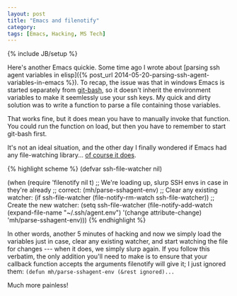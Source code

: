 ```yaml
---
layout: post
title: "Emacs and filenotify"
category: 
tags: [Emacs, Hacking, MS Tech]
---
```

{% include JB/setup %}

Here's another Emacs quickie.  Some time ago I wrote about
[parsing ssh agent variables in elisp]({% post_url 2014-05-20-parsing-ssh-agent-variables-in-emacs %}).
To recap, the issue was that in windows Emacs is started separately
from [git-bash](https://git-for-windows.github.io/), so it doesn't
inherit the environment variables to make it seemlessly use your ssh
keys.  My quick and dirty solution was to write a function to parse a
file containing those variables.

That works fine, but it does mean you have to manually invoke that
function.  You could run the function on load, but then you have to
remember to start git-bash first.

It's not an ideal situation, and the other day I finally wondered if
Emacs had any file-watching
library... [of course it does](https://www.gnu.org/software/emacs/manual/html_node/elisp/File-Notifications.html).

{% highlight scheme %}
(defvar ssh-file-watcher nil)

(when (require 'filenotify nil t)
  ;; We're loading up, slurp SSH envs in case in they're already
  ;; correct:
  (mh/parse-sshagent-env)
  ;; Clear any existing watcher:
  (if ssh-file-watcher
      (file-notify-rm-watch ssh-file-watcher))
  ;; Create the new watcher:
  (setq ssh-file-watcher
        (file-notify-add-watch (expand-file-name "~/.ssh/agent.env")
                               '(change attribute-change)
                               'mh/parse-sshagent-env)))
{% endhighlight %}

In other words, another 5 minutes of hacking and now we simply load
the variables just in case, clear any existing watcher, and start
watching the file for changes --- when it does, we simply slurp
again.  If you follow this verbatim, the only addition you'll need to
make is to ensure that your callback function accepts the arguments
filenotify will give it; I just ignored them: `(defun mh/parse-sshagent-env (&rest ignored)... `

Much more painless!
